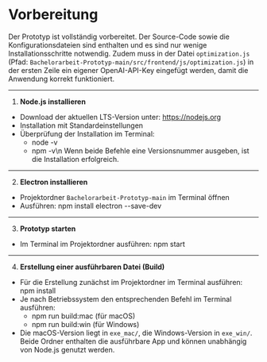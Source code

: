 # Vorbereitung
Der Prototyp ist vollständig vorbereitet. Der Source-Code sowie die Konfigurationsdateien sind enthalten und es sind nur wenige Installationsschritte notwendig.
Zudem muss in der Datei `optimization.js` (Pfad: `Bachelorarbeit-Prototyp-main/src/frontend/js/optimization.js`) in der ersten Zeile ein eigener OpenAI-API-Key eingefügt werden, damit die Anwendung korrekt funktioniert.

---

1. **Node.js installieren**
- Download der aktuellen LTS-Version unter: https://nodejs.org
- Installation mit Standardeinstellungen
- Überprüfung der Installation im Terminal:
  - node -v
  - npm -v\n
  Wenn beide Befehle eine Versionsnummer ausgeben, ist die Installation erfolgreich.

---

2. **Electron installieren**
- Projektordner `Bachelorarbeit-Prototyp-main` im Terminal öffnen  
- Ausführen: npm install electron --save-dev

---

3. **Prototyp starten**
- Im Terminal im Projektordner ausführen: npm start

---

4. **Erstellung einer ausführbaren Datei (Build)**
- Für die Erstellung zunächst im Projektordner im Terminal ausführen: npm install 
- Je nach Betriebssystem den entsprechenden Befehl im Terminal ausführen:
  - npm run build:mac (für macOS)
  - npm run build:win (für Windows)
- Die macOS-Version liegt in `exe_mac/`, die Windows-Version in `exe_win/`. Beide Ordner enthalten die ausführbare App und können unabhängig von Node.js genutzt werden.

